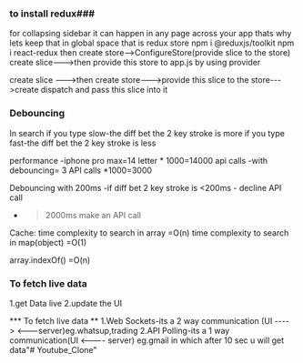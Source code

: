 
### to install redux###
for collapsing sidebar it can happen in any page across your app thats why lets keep that in global space that is redux store
npm i @reduxjs/toolkit
npm i react-redux
then create store-->ConfigureStore(provide slice to the store)
create slice--->then provide this store to app.js by using provider

create slice --->then create store--->provide this slice to the store--->create dispatch and pass this slice into it

### Debouncing ####
In search
if you type slow-the diff bet the 2 key stroke is more
if you type fast-the diff bet the 2 key stroke is less

performance
-iphone pro max=14 letter * 1000=14000 api calls
-with debouncing= 3 API calls *1000=3000

Debouncing with 200ms
-if diff bet 2 key stroke is <200ms - decline API call
- >2000ms make an API call


Cache:
time complexity to search in array =O(n)
time complexity to search in map(object) =O(1)

array.indexOf() =O(n)

### To fetch live data ##
1.get Data live
2.update the UI

*** To fetch live data **
1.Web Sockets-its a 2 way communication (UI ---->   <---server)eg.whatsup,trading
2.API Polling-its a 1 way communication(UI <---- server)
eg.gmail in which after 10 sec u will get data"# Youtube_Clone" 

